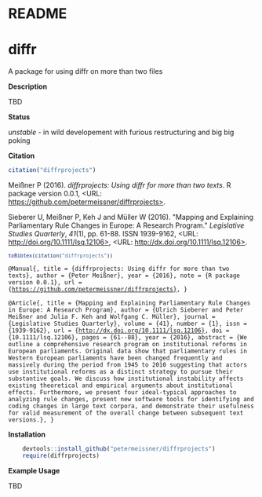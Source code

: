 # README


# diffr 

A package for using diffr on more than two files


**Description**

TBD



**Status**

*unstable* - in wild developement with furious restructuring and big big poking



**Citation**



```r
citation("diffrprojects")
```


Meißner P (2016). _diffrprojects: Using diffr for more than two
texts_. R package version 0.0.1, <URL:
https://github.com/petermeissner/diffrprojects>.

Sieberer U, Meißner P, Keh J and Müller W (2016). "Mapping and
Explaining Parliamentary Rule Changes in Europe: A Research
Program." _Legislative Studies Quarterly_, *41*(1), pp. 61-88.
ISSN 1939-9162, <URL: http://doi.org/10.1111/lsq.12106>, <URL:
http://dx.doi.org/10.1111/lsq.12106>.

<code style="white-space:normal;">

```r
toBibtex(citation("diffrprojects"))
```

@Manual{,
  title = {diffrprojects: Using diffr for more than two texts},
  author = {Peter Meißner},
  year = {2016},
  note = {R package version 0.0.1},
  url = {https://github.com/petermeissner/diffrprojects},
}

@Article{,
  title = {Mapping and Explaining Parliamentary Rule Changes in Europe: A Research Program},
  author = {Ulrich Sieberer and Peter Meißner and Julia F. Keh and Wolfgang C. Müller},
  journal = {Legislative Studies Quarterly},
  volume = {41},
  number = {1},
  issn = {1939-9162},
  url = {http://dx.doi.org/10.1111/lsq.12106},
  doi = {10.1111/lsq.12106},
  pages = {61--88},
  year = {2016},
  abstract = {We outline a comprehensive research program on institutional reforms in European parliaments. Original data show that parliamentary rules in Western European parliaments have been changed frequently and massively during the period from 1945 to 2010 suggesting that actors use institutional reforms as a distinct strategy to pursue their substantive goals. We discuss how institutional instability affects existing theoretical and empirical arguments about institutional effects. Furthermore, we present four ideal-typical approaches to analyzing rule changes, present new software tools for identifying and coding changes in large text corpora, and demonstrate their usefulness for valid measurement of the overall change between subsequent text versions.},
}
</code>



**Installation**


```r
    devtools::install_github("petermeissner/diffrprojects")
    require(diffrprojects)
```


    

**Example Usage**

TBD
   

    
    
    
    
    
    
    
    
    
    
